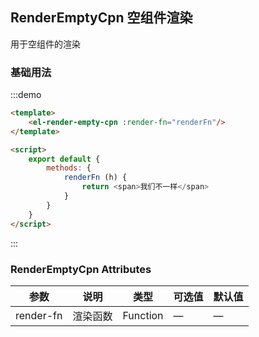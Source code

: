 ## RenderEmptyCpn 空组件渲染
用于空组件的渲染

### 基础用法
:::demo

```html
<template>
    <el-render-empty-cpn :render-fn="renderFn"/>
</template>

<script>
    export default {
        methods: {
            renderFn (h) {
                return <span>我们不一样</span>
            }
        }
    }
</script>
```

:::
### RenderEmptyCpn Attributes
| 参数        | 说明   | 类型       | 可选值       | 默认值   |
|-----------|------|----------|-------------  |-------- |
| render-fn | 渲染函数 | Function | — | — |
